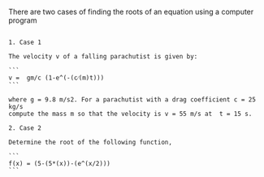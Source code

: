 There are two cases of finding the roots of an equation using a computer program

~~~

1. Case 1

The velocity v of a falling parachutist is given by:

```
v =  gm/c (1-e^(-(c⁄(m)t)))
```

where g = 9.8 m/s2. For a parachutist with a drag coefficient c = 25 kg/s
compute the mass m so that the velocity is v = 55 m/s at  t = 15 s. 

2. Case 2

Determine the root of the following function,

```
f(x) = (5-(5*(x))-(e^(x/2)))
```
